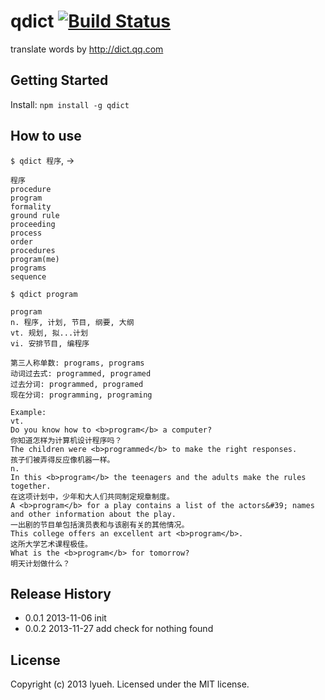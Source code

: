 # qdict [![Build Status](https://secure.travis-ci.org/lyuehh/qdict.png?branch=master)](http://travis-ci.org/lyuehh/qdict)

translate words by <http://dict.qq.com>

## Getting Started
Install: `npm install -g qdict`


## How to use

`$ qdict 程序`, ->

```
程序
procedure
program
formality
ground rule
proceeding
process
order
procedures
program(me)
programs
sequence
```

`$ qdict program`

```
program
n. 程序, 计划, 节目, 纲要, 大纲
vt. 规划, 拟...计划
vi. 安排节目, 编程序

第三人称单数: programs, programs
动词过去式: programmed, programed
过去分词: programmed, programed
现在分词: programming, programing

Example:
vt.
Do you know how to <b>program</b> a computer?
你知道怎样为计算机设计程序吗？
The children were <b>programmed</b> to make the right responses.
孩子们被弄得反应像机器一样。
n.
In this <b>program</b> the teenagers and the adults make the rules together.
在这项计划中，少年和大人们共同制定规章制度。
A <b>program</b> for a play contains a list of the actors&#39; names and other information about the play.
一出剧的节目单包括演员表和与该剧有关的其他情况。
This college offers an excellent art <b>program</b>.
这所大学艺术课程极佳。
What is the <b>program</b> for tomorrow?
明天计划做什么？
```

## Release History

* 0.0.1 2013-11-06 init
* 0.0.2 2013-11-27 add check for nothing found

## License
Copyright (c) 2013 lyueh. Licensed under the MIT license.
